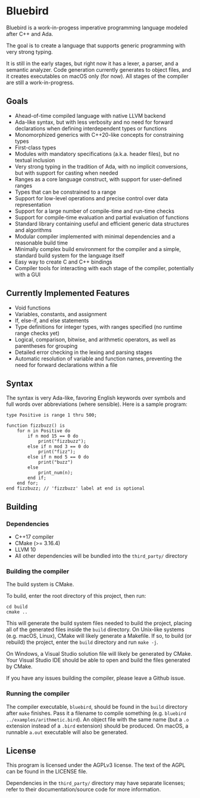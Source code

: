 # Bluebird

Bluebird is a work-in-progess imperative programming language modeled after C++ and Ada.

The goal is to create a language that supports generic programming with
very strong typing.

It is still in the early stages, but right now it has a lexer, a parser, and
a semantic analyzer. Code generation currently generates to object files, and it
creates executables on macOS only (for now). All stages of the compiler are still
a work-in-progress.

## Goals

- Ahead-of-time compiled language with native LLVM backend
- Ada-like syntax, but with less verbosity and no need for forward declarations
when defining interdependent types or functions
- Monomorphized generics with C++20-like concepts for constraining types
- First-class types
- Modules with mandatory specifications (a.k.a. header files), but no textual inclusion
- Very strong typing in the tradition of Ada, with no implicit conversions, but
with support for casting when needed
- Ranges as a core language construct, with support for user-defined ranges
- Types that can be constrained to a range
- Support for low-level operations and precise control over data representation
- Support for a large number of compile-time and run-time checks
- Support for compile-time evaluation and partial evaluation of functions
- Standard library containing useful and efficient generic data structures and algorithms
- Modular compiler implemented with minimal dependencies and a reasonable build time
- Minimally complex build environment for the compiler and a simple, standard build
system for the language itself
- Easy way to create C and C++ bindings
- Compiler tools for interacting with each stage of the compiler, potentially with a GUI

## Currently Implemented Features

- Void functions
- Variables, constants, and assignment
- If, else-if, and else statements
- Type definitions for integer types, with ranges specified (no runtime range checks yet)
- Logical, comparison, bitwise, and arithmetic operators, as well as parentheses for grouping
- Detailed error checking in the lexing and parsing stages
- Automatic resolution of variable and function names, preventing the need for forward declarations within a file

## Syntax

The syntax is very Ada-like, favoring English keywords over symbols and full words over abbreviations (where sensible). Here is a sample program:

```
type Positive is range 1 thru 500;

function fizzbuzz() is
    for n in Positive do
        if n mod 15 == 0 do
            print("fizzbuzz");
        else if n mod 3 == 0 do
            print("fizz");
        else if n mod 5 == 0 do
            print("buzz")
        else
            print_num(n);
        end if;
    end for;
end fizzbuzz; // 'fizzbuzz' label at end is optional
```

## Building

### Dependencies

- C++17 compiler
- CMake (>= 3.16.4)
- LLVM 10
- All other dependencies will be bundled into the `third_party/` directory

### Building the compiler

The build system is CMake.

To build, enter the root directory of this project, then run:

```
cd build
cmake ..
```

This will generate the build system files needed to build the project, placing
all of the generated files inside the `build` directory. On Unix-like systems
(e.g. macOS, Linux), CMake will likely generate a Makefile. If so, to build
(or rebuild) the project, enter the `build` directory and run `make -j`.

On Windows, a Visual Studio solution file will likely be generated by CMake.
Your Visual Studio IDE should be able to open and build the files generated
by CMake.

If you have any issues building the compiler, please leave a Github issue.

### Running the compiler

The compiler executable, `bluebird`, should be found in the `build` directory
after `make` finishes. Pass it a filename to compile something
(e.g. `bluebird ../examples/arithmetic.bird`). An object file with the same name (but
a `.o` extension instead of a `.bird` extension) should be produced. On macOS, a
runnable `a.out` executable will also be generated.

## License

This program is licensed under the AGPLv3 license. The text of the AGPL can be found in
the LICENSE file.

Dependencies in the `third_party/` directory may have separate licenses; refer to their
documentation/source code for more information.
